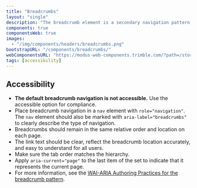 ```yaml
---
title: "Breadcrumbs"
layout: "single"
description: "The breadcrumb element is a secondary navigation pattern that shows hierarchy among content."
components: true
componentsWeb: true
images:
  - "/img/components/headers/breadcrumbs.png"
bootstrapURL: "/components/breadcrumbs/"
webComponentsURL: "https://modus-web-components.trimble.com/?path=/story/components-breadcrumb--default"
tags: [accessibility]
---
```


## Accessibility

- **The default breadcrumb navigation is not accessible.** Use the accessible option for compliance.
- Place breadcrumb navigation in a `nav` element with `role="navigation"`. The `nav` element should also be marked with `aria-label="breadcrumbs"` to clearly describe the type of navigation.
- Breadcrumbs should remain in the same relative order and location on each page.
- The link text should be clear, reflect the breadcrumb location accurately, and easy to understand for all users.
- Make sure the tab order matches the hierarchy.
- Apply `aria-current="page"` to the last item of the set to indicate that it represents the current page.
- For more information, see the [WAI-ARIA Authoring Practices for the breadcrumb pattern](https://www.w3.org/WAI/ARIA/apg/patterns/breadcrumb/).
